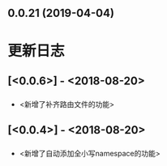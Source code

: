 ## 0.0.21 (2019-04-04)



# 更新日志

## [<0.0.6>] - <2018-08-20>

### <Features>

* <新增了补齐路由文件的功能>

## [<0.0.4>] - <2018-08-20>

### <Features>

* <新增了自动添加全小写namespace的功能>
